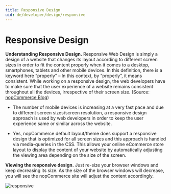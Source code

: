 ```yaml
---
title: Responsive Design
uid: de/developer/design/responsive
---
```


# Responsive Design

**Understanding Responsive Design.** Responsive Web Design is simply a design of a website that changes its layout according to different screen sizes in order to fit the content properly when it comes to a desktop, smartphones, tablets and other mobile devices. In this definition, there is a keyword here “properly” – In this context, by “properly”, it means consistent. While working on a responsive design, the web developers have to make sure that the user experience of a website remains consistent throughout all the devices, irrespective of their screen size. (Source: [nopCommerce Blog](https://www.nopcommerce.com/blog/2-why-a-responsive-design-should-be-a-priority-for-your-business-website.aspx))

* The number of mobile devices is increasing at a very fast pace and due to different screen sizes/screen resolution, a responsive design approach is used by web developers in order to keep the user experience same or similar across the website.

* Yes, nopCommerce default layout/theme does support a responsive design that is optimized for all screen sizes and this approach is handled via media-queries in the CSS. This allows your online eCommerce store layout to display the content of your website by automatically adjusting the viewing area depending on the size of the screen.

**Viewing the responsive design.** Just re-size your browser windows and keep decreasing its size. As the size of the browser windows will decrease, you will see the nopCommerce site will adjust the content accordingly.

![responsive](_static/responsive/Responsive.jpg)